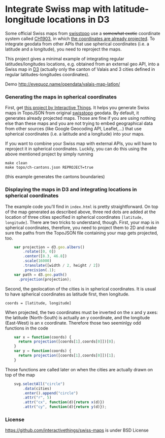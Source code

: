 # Integrate Swiss map with latitude-longitude locations in D3
Some official Swiss maps from [swisstopo](http://www.swisstopo.admin.ch/internet/swisstopo/en/home.html) use a ~~somewhat exotic~~ coordinate system called [CH1903](http://www.swisstopo.admin.ch/internet/swisstopo/en/home/topics/survey/sys/refsys/switzerland.html), in which [the coordinates are already projected](http://www.swisstopo.admin.ch/internet/swisstopo/en/home/topics/survey/sys/refsys/projections.html). To integrate geodata from other APIs that use spherical coordinates (i.e. a latitude and a longitude), you need to reproject the maps.

This project gives a minimal example of integrating regular latitudes/longitudes locations, e.g. obtained from an external geo API, into a Swiss map in [D3](http://d3js.org) (actually only the canton of Valais and 3 cities defined in regular latitudes-longitudes coordinates).

Demo http://evequoz.name/opendata/valais-map-latlon/ 

### Generating the maps in spherical coordinates
First, get [this project by Interactive Things](https://github.com/interactivethings/swiss-maps). It helps you generate Swiss maps in TopoJSON from original [swisstopo](http://www.swisstopo.admin.ch/internet/swisstopo/en/home.html) geodata. By default, it generates already projected maps. Those are fine if you are using nothing else than these maps and you are not trying to embed geographical data from other sources (like Google Geocoding API, Leaflet,...) that use spherical coordinates (i.e. a latitude and a longitude) into your maps.

If you want to combine your Swiss map with external APIs, you will have to reproject it in spherical coordinates. Luckily, you can do this using the above mentioned project by simply running

    make clean
    make topo/ch-cantons.json REPROJECT=true

(this example generates the cantons boundaries)

### Displaying the maps in D3 and integrating locations in spherical coordinates
The example code you'll find in `index.html` is pretty straightforward. On top of the map generated as described above, three red dots are added at the location of three cities specified in spherical coordinates `[latitude, longitude]`. There are two tricks to understand, though. First, your map is in spherical coordinates, therefore, you need to project them to 2D and make sure the paths from the TopoJSON file containing your map gets projected, too.
```javascript
    var projection = d3.geo.albers()
        .rotate([0, 0])
        .center([8.3, 46.8])   
        .scale(16000)          
        .translate([width / 2, height / 2])
        .precision(.1);
    var path = d3.geo.path()
      .projection(projection);
```

Second, the geolocation of the cities is in spherical coordinates. It is usual to have spherical coordinates as latitude first, then longitude. 

    coords = [latitude, longitude]

When projected, the two coordinates must be inverted on the x and y axes: the latitude (North-South) is actually an y coordinate, and the longitude (East-West) is an x coordinate. Therefore those two seeminlgy odd functions in the code
```javascript
    var x = function(coords) {
      return projection([coords[1],coords[0]])[0];
    }
    var y = function(coords) {
      return projection([coords[1],coords[0]])[1];
    }
```

Those functions are called later on when the cities are actually drawn on top of the map

```javascript    
    svg.selectAll("circle")
        .data(cities)
        .enter().append("circle")
        .attr("r", 5)
        .attr("cx", function(d){return x(d)})
        .attr("cy", function(d){return y(d)});
```

### License
https://github.com/interactivethings/swiss-maps is under BSD License

